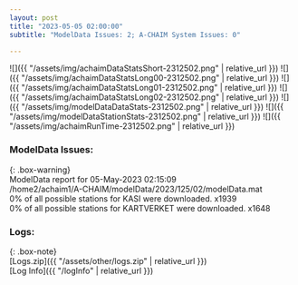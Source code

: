 ```yaml
---
layout: post
title: "2023-05-05 02:00:00"
subtitle: "ModelData Issues: 2; A-CHAIM System Issues: 0"

---
```


![]({{ "/assets/img/achaimDataStatsShort-2312502.png" | relative_url }})
![]({{ "/assets/img/achaimDataStatsLong00-2312502.png" | relative_url }})
![]({{ "/assets/img/achaimDataStatsLong01-2312502.png" | relative_url }})
![]({{ "/assets/img/achaimDataStatsLong02-2312502.png" | relative_url }})
![]({{ "/assets/img/modelDataDataStats-2312502.png" | relative_url }})
![]({{ "/assets/img/modelDataStationStats-2312502.png" | relative_url }})
![]({{ "/assets/img/achaimRunTime-2312502.png" | relative_url }})


### ModelData Issues:  
  
{: .box-warning}  
 ModelData report for 05-May-2023 02:15:09   
 /home2/achaim1/A-CHAIM/modelData/2023/125/02/modelData.mat   
 0% of all possible stations for KASI were downloaded. x1939   
 0% of all possible stations for KARTVERKET were downloaded. x1648   
  


### Logs:  
  
{: .box-note}  
[Logs.zip]({{ "/assets/other/logs.zip" | relative_url }})  
[Log Info]({{ "/logInfo" | relative_url }})  
